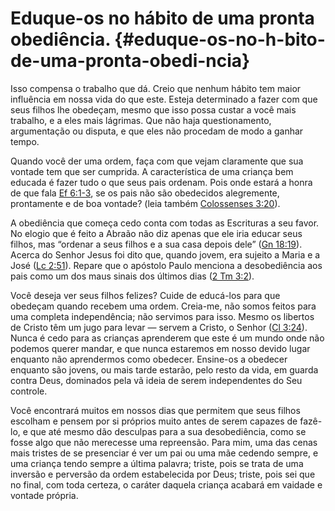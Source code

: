 # Eduque-os no hábito de uma pronta obediência. {#eduque-os-no-h-bito-de-uma-pronta-obedi-ncia}

Isso compensa o trabalho que dá. Creio que nenhum hábito tem maior influência em nossa vida do que este. Esteja determinado a fazer com que seus filhos lhe obedeçam, mesmo que isso possa custar a você mais trabalho, e a eles mais lágrimas. Que não haja questionamento, argumentação ou disputa, e que eles não procedam de modo a ganhar tempo.

Quando você der uma ordem, faça com que vejam claramente que sua vontade tem que ser cumprida. A característica de uma criança bem educada é fazer tudo o que seus pais ordenam. Pois onde estará a honra de que fala [Ef 6:1-3](http://bibliaonline.com.br/acf/ef/6/1-3), se os pais não são obedecidos alegremente, prontamente e de boa vontade? (leia também [Colossenses 3:20](http://bibliaonline.com.br/acf/cl/3/20)).

A obediência que começa cedo conta com todas as Escrituras a seu favor. No elogio que é feito a Abraão não diz apenas que ele iria educar seus filhos, mas “ordenar a seus filhos e a sua casa depois dele” ([Gn 18:19](http://bibliaonline.com.br/acf/gn/18/19)). Acerca do Senhor Jesus foi dito que, quando jovem, era sujeito a Maria e a José ([Lc 2:51](http://bibliaonline.com.br/acf/lc/2/51)). Repare que o apóstolo Paulo menciona a desobediência aos pais como um dos maus sinais dos últimos dias ([2 Tm 3:2](http://bibliaonline.com.br/acf/2tm/3/2)).

Você deseja ver seus filhos felizes? Cuide de educá-los para que obedeçam quando recebem uma ordem. Creia-me, não somos feitos para uma completa independência; não servimos para isso. Mesmo os libertos de Cristo têm um jugo para levar — servem a Cristo, o Senhor ([Cl 3:24](http://bibliaonline.com.br/acf/cl/3/24)). Nunca é cedo para as crianças aprenderem que este é um mundo onde não podemos querer mandar, e que nunca estaremos em nosso devido lugar enquanto não aprendermos como obedecer. Ensine-os a obedecer enquanto são jovens, ou mais tarde estarão, pelo resto da vida, em guarda contra Deus, dominados pela vã ideia de serem independentes do Seu controle.

Você encontrará muitos em nossos dias que permitem que seus filhos escolham e pensem por si próprios muito antes de serem capazes de fazê-lo, e que até mesmo dão desculpas para a sua desobediência, como se fosse algo que não merecesse uma repreensão. Para mim, uma das cenas mais tristes de se presenciar é ver um pai ou uma mãe cedendo sempre, e uma criança tendo sempre a última palavra; triste, pois se trata de uma inversão e perversão da ordem estabelecida por Deus; triste, pois sei que no final, com toda certeza, o caráter daquela criança acabará em vaidade e vontade própria.
